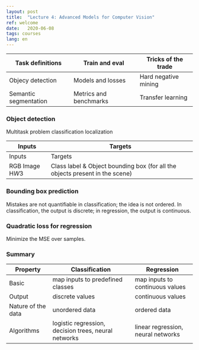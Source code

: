```yaml
---
layout: post
title:  "Lecture 4: Advanced Models for Computer Vision"
ref: welcome
date:   2020-06-08
tags: courses
lang: en
---
```

 | Task definitions | Train and eval | Tricks of the trade |
|-------|--------|---------|
| Objecy detection | Models and losses | Hard negative mining |
| Semantic segmentation | Metrics and benchmarks | Transfer learning |

### Object detection
Multitask problem
classification localization

| Inputs | Targets | 
|-------|--------|
| Inputs | Targets | 
| RGB Image H*W*3 | Class label & Object bounding box (for all the objects present in the scene) |

### Bounding box prediction

Mistakes are not quantifiable in classification; the idea is not ordered.
In classification, the output is discrete; in regression, the output is continuous.
### Quadratic loss for regression
Minimize the MSE over samples.
### Summary 
 | Property | Classification | Regression |
|-------|--------|---------|
| Basic | map inputs to predefined classes | map inputs to continuous values |
| Output | discrete values | continuous values |
| Nature of the data | unordered data | ordered data |
| Algorithms | logistic regression, decision trees, neural networks | linear regression, neural networks |
